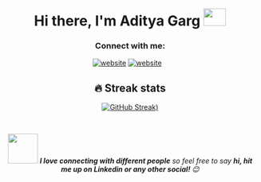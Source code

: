 <div align="center">
   <h1>Hi there, I'm Aditya Garg</a> <img src="https://media.giphy.com/media/hvRJCLFzcasrR4ia7z/giphy.gif" height="35px" width="45px"> </h1>
   
<!-- Typing SVG - https://github.com/Aishanipach/readme-typing-svg -->
### Connect with me:
[![website](./img/linkedin-light.svg)](https://www.linkedin.com/in/aditya-garg-408298249//#gh-light-mode-only)
[![website](./img/linkedin-dark.svg)](https://www.linkedin.com/in/aditya-garg-408298249/#gh-dark-mode-only )
&nbsp;&nbsp;

<!-- Some badges are from https://github.com/Ileriayo/markdown-badges -->

## 🔥 Streak stats

[![GitHub Streak](https://github-readme-streak-stats.herokuapp.com?user=AG-444&theme=merko&hide_border=true&date_format=M%20j%5B%2C%20Y%5D))](https://git.io/streak-stats)

   <br> 
   
<img src="https://media.giphy.com/media/LnQjpWaON8nhr21vNW/giphy.gif" width="60"> <em><b>I love connecting with different people</b> so feel free to say <b>hi, hit me up on Linkedin or any other social! </b> 😊</em>
